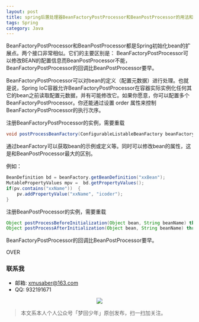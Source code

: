 ```yaml
---
layout: post
title: spring后置处理器BeanFactoryPostProcessor和BeanPostProcessor的用法和区别
tags: Spring
category: Java
---
```


BeanFactoryPostProcessor和BeanPostProcessor都是Spring初始化bean的扩展点。两个接口非常相似。它们的主要区别是： BeanFactoryPostProcessor可以修改BEAN的配置信息而BeanPostProcessor不能，BeanFactoryPostProcessor的回调比BeanPostProcessor要早。
 
BeanFactoryPostProcessor可以对bean的定义（配置元数据）进行处理。也就是说，Spring IoC容器允许BeanFactoryPostProcessor在容器实际实例化任何其它的bean之前读取配置元数据，并有可能修改它。如果你愿意，你可以配置多个BeanFactoryPostProcessor。你还能通过设置 order 属性来控制BeanFactoryPostProcessor的执行次序。

注册BeanFactoryPostProcessor的实例，需要重载

```java
void postProcessBeanFactory(ConfigurableListableBeanFactory beanFactory) throws BeansException;
```

通过beanFactory可以获取bean的示例或定义等。同时可以修改bean的属性，这是和BeanPostProcessor最大的区别。

例如：

```java
BeanDefinition bd = beanFactory.getBeanDefinition("xxBean");  
MutablePropertyValues mpv =  bd.getPropertyValues();  
if(pv.contains("xxName"))  {  
    pv.addPropertyValue("xxName", "icoder");  
}
```

注册BeanPostProcessor的实例，需要重载

```java
Object postProcessBeforeInitialization(Object bean, String beanName) throws BeansException;
Object postProcessAfterInitialization(Object bean, String beanName) throws BeansException;
```

BeanFactoryPostProcessor的回调比BeanPostProcessor要早。

OVER

### 联系我

- 邮箱: xmusaber@163.com
- QQ: 932191671

<div align="center">
<img src="http://rann.cc/assets/img/qrcode-horizon1.png"/>
</div>

> 本文系本人个人公众号「梦回少年」原创发布，扫一扫加关注。